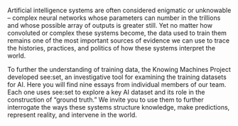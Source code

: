 Artificial intelligence systems are often considered enigmatic or unknowable – complex neural networks whose parameters can number in the trillions and whose possible array of outputs is greater still. Yet no matter how convoluted or complex these systems become, the data used to train them remains one of the most important sources of evidence we can use to trace the histories, practices, and politics of how these systems interpret the world.

To further the understanding of training data, the Knowing Machines Project developed see:set, an investigative tool for examining the training datasets for AI. Here you will find nine essays from individual members of our team. Each one uses see:set to explore a key AI dataset and its role in the construction of “ground truth.” We invite you to use them to further interrogate the ways these systems structure knowledge, make predictions, represent reality, and intervene in the world.
